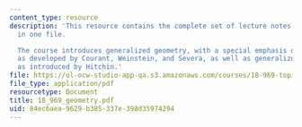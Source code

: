 ```yaml
---
content_type: resource
description: 'This resource contains the complete set of lecture notes for the course
  in one file.

  The course introduces generalized geometry, with a special emphasis on Dirac geometry,
  as developed by Courant, Weinstein, and Severa, as well as generalized complex geometry,
  as introduced by Hitchin.'
file: https://ol-ocw-studio-app-qa.s3.amazonaws.com/courses/18-969-topics-in-geometry-dirac-geometry-fall-2006/84ec6aea9629b385337e398d35974294_18_969_geometry.pdf
file_type: application/pdf
resourcetype: Document
title: 18_969_geometry.pdf
uid: 84ec6aea-9629-b385-337e-398d35974294
---
```

